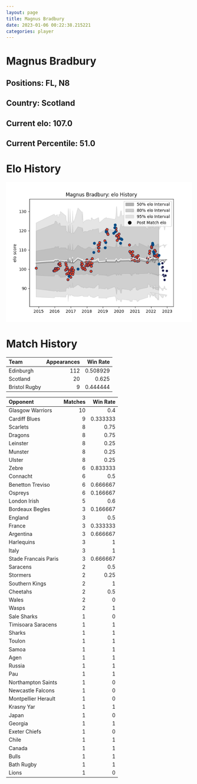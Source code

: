 ```yaml
---  
layout: page  
title: Magnus Bradbury  
date: 2023-01-06 00:22:38.215221  
categories: player  
---
```

# Magnus Bradbury

## Positions: FL, N8

## Country: Scotland

## Current elo: 107.0

## Current Percentile: 51.0

# Elo History


![elo history](history_MagnusBradbury.png)
# Match History


| Team          |   Appearances |   Win Rate |
|:--------------|--------------:|-----------:|
| Edinburgh     |           112 |   0.508929 |
| Scotland      |            20 |   0.625    |
| Bristol Rugby |             9 |   0.444444 |

| Opponent             |   Matches |   Win Rate |
|:---------------------|----------:|-----------:|
| Glasgow Warriors     |        10 |   0.4      |
| Cardiff Blues        |         9 |   0.333333 |
| Scarlets             |         8 |   0.75     |
| Dragons              |         8 |   0.75     |
| Leinster             |         8 |   0.25     |
| Munster              |         8 |   0.25     |
| Ulster               |         8 |   0.25     |
| Zebre                |         6 |   0.833333 |
| Connacht             |         6 |   0.5      |
| Benetton Treviso     |         6 |   0.666667 |
| Ospreys              |         6 |   0.166667 |
| London Irish         |         5 |   0.6      |
| Bordeaux Begles      |         3 |   0.166667 |
| England              |         3 |   0.5      |
| France               |         3 |   0.333333 |
| Argentina            |         3 |   0.666667 |
| Harlequins           |         3 |   1        |
| Italy                |         3 |   1        |
| Stade Francais Paris |         3 |   0.666667 |
| Saracens             |         2 |   0.5      |
| Stormers             |         2 |   0.25     |
| Southern Kings       |         2 |   1        |
| Cheetahs             |         2 |   0.5      |
| Wales                |         2 |   0        |
| Wasps                |         2 |   1        |
| Sale Sharks          |         1 |   0        |
| Timisoara Saracens   |         1 |   1        |
| Sharks               |         1 |   1        |
| Toulon               |         1 |   1        |
| Samoa                |         1 |   1        |
| Agen                 |         1 |   1        |
| Russia               |         1 |   1        |
| Pau                  |         1 |   1        |
| Northampton Saints   |         1 |   0        |
| Newcastle Falcons    |         1 |   0        |
| Montpellier Herault  |         1 |   0        |
| Krasny Yar           |         1 |   1        |
| Japan                |         1 |   0        |
| Georgia              |         1 |   1        |
| Exeter Chiefs        |         1 |   0        |
| Chile                |         1 |   1        |
| Canada               |         1 |   1        |
| Bulls                |         1 |   1        |
| Bath Rugby           |         1 |   1        |
| Lions                |         1 |   0        |